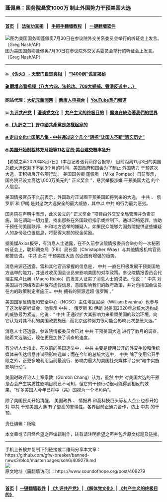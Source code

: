 ### 蓬佩奥：国务院悬赏1000万 制止外国势力干预美国大选
------------------------

#### [首页](https://github.com/gfw-breaker/banned-news3/blob/master/README.md) &nbsp;&nbsp;|&nbsp;&nbsp; [法轮功真相](https://github.com/begood0513/basic/blob/master/README.md)  &nbsp;&nbsp;|&nbsp;&nbsp; [手把手翻墙教程](https://github.com/gfw-breaker/guides/wiki)  &nbsp;&nbsp;|&nbsp;&nbsp; [一键翻墙软件](https://github.com/gfw-breaker/nogfw/blob/master/README.md)  



<div><img alt="图为美国国务卿蓬佩奥7月30日在参议院外交关系委员会举行的听证会上发言。（Greg Nash/AP）" src="https://img.soundofhope.org/2020-08/8-7-2-1596850573112.jpeg"/>
<br/><figcaption class="caption">
 图为美国国务卿蓬佩奥7月30日在参议院外交关系委员会举行的听证会上发言。（Greg Nash/AP）
</figcaption></div><hr/>

#### 💥 [《伪火》 - 天安门自焚真相 ](http://141.164.51.119:10000/videos/blog/weihuo.html)&nbsp; |&nbsp; [“1400例”谎言揭秘  ](http://141.164.51.119:10000/videos/blog/jiexi1400.html)

#### [ 🎬  翻墙必看视频（八九六四、法轮功、709大抓捕、香港反送中 ...）](https://github.com/gfw-breaker/links/blob/master/banned.md)

#### 网站代理：[大纪元新闻网](http://167.172.10.89:10080/gb/) &nbsp;|&nbsp; [新唐人电视台](http://167.172.10.89:8808/gb/) &nbsp;|&nbsp; [YouTube热门频道](http://158.247.203.241/youtube.html)

#### 💥 [九评共产党](http://141.164.51.119:10000/videos/res/jiuping/)&nbsp; |&nbsp; [漫谈党文化](http://141.164.51.119:10000/videos/res/mtdwh/)&nbsp; |&nbsp; [共产主义的终极目的](http://141.164.51.119:10000/videos/res/zjmd/)&nbsp; |&nbsp; [魔鬼在統治著我們的世界](http://141.164.51.119:10000/videos/res/TheSpecter/)  

#### [ 🔥  【九評之二】評中國共產黨是怎樣起家的](http://141.164.51.119:10000/videos/news/../res/jiuping/index.html)

#### [ 🔥  走出文化亡国第八集 - 中共通过这个几个“阴招”让国人不断“遗忘历史”  ](http://141.164.51.119:10000/videos/news/../res/zcwhwg/index.html)

#### [ 🔥  美国开始制裁林郑月娥等11名官员;美台建交概率急升](http://141.164.51.119:10000/videos/news/ztl02.html)

<div><div class="Content__Wrapper sc-1bvya0-0 grZQxZ">
 <p class="meta-top">
  <span class="meta">
   【希望之声2020年8月7日】（本台记者張莉莉综合报导）
  </span>
  目前距离11月3日的美国总统大选仅剩下不到3个月的时间，美国政府和国会为了制止
  <ok href="/term/11275">
   外国势力
  </ok>
  干预这次大选，正积极展开各项行动。
  <ok href="/term/20297">
   美国国务卿
  </ok>
  <ok href="/term/4007">
   蓬佩奥
  </ok>
  （Mike Pompeo）日前表示，国务院已设立高达1,000万美元的“
  <ok href="/term/345556">
   正义奖金
  </ok>
  ”，悬赏举报涉嫌
  <ok href="/term/102326">
   干预美国大选
  </ok>
  的个人信息。
 </p>
 <p>
  美国情报官员不久前表示，外国政府正试图干预美国即将到来的大选，
  <ok href="/term/1059">
   中共
  </ok>
  、
  <ok href="/term/1150">
   俄罗斯
  </ok>
  和
  <ok href="/term/1876">
   伊朗
  </ok>
  是对这次大选安全的最大威胁，其中以
  <ok href="/term/1059">
   中共
  </ok>
  的行为最为恶劣。
 </p>
 <div class="AD_Embed__Wrap-sc-1xslmin-0 igMuqX module desktop">
  <div>
  </div>
 </div>
 <p>
  国务院在声明中表示，此次设立的“
  <ok href="/term/345556">
   正义奖金
  </ok>
  ”项目由外交安全局管理并负责实施，旨在调动一切力量，找出那些在外国政府指示或控制下、通过网络犯罪，协助干预任何美国联邦、州和地方选举的嫌疑人。如果民众能够为国务院提供这些嫌疑人的身份及位置信息，将获得大额的现金奖励。
 </p>
 <p>
  据美媒Axios报导，有消息人士透露，在不久前参议院情报委员会举办的一次秘密听证会上，联邦调查局（FBI）局长雷（Christopher Wray）与其他情报机构官员都警告说，
  <ok href="/term/1059">
   中共
  </ok>
  此次
  <ok href="/term/102326">
   干预美国大选
  </ok>
  的企图有增强的趋势。
 </p>
 <p>
  消息来源还透露，雷和其他官员掌握的信息是，
  <ok href="/term/1059">
   中共
  </ok>
  一直在积极发展干预美国地方选举的能力，并通过收买国会议员来影响美国的对华政策。参议院情报委员会代理主席卢比奥（Macro Rubio）的发言人证实了消息人士的说法。他说：“
  <ok href="/term/1059">
   中共
  </ok>
  对美国进行网络攻击并散布虚假信息，意图影响我们的政府政策，并对包括国会议员在内的政策制定者施压...
  <ok href="/term/1059">
   中共
  </ok>
  拥有的资源远超
  <ok href="/term/1150">
   俄罗斯
  </ok>
  。”
 </p>
 <p>
  美国国家反情报和安全中心（NCSC）主任埃瓦尼纳（William Evanina）也参与了这次秘密听证会，他表示
  <ok href="/term/1059">
   中共
  </ok>
  、
  <ok href="/term/1150">
   俄罗斯
  </ok>
  和
  <ok href="/term/1876">
   伊朗
  </ok>
  对美国2020年总统大选构成的威胁最为紧迫。他说：“
  <ok href="/term/1059">
   中共
  </ok>
  正通过扩大其影响力来重塑美国的政治环境，向它认为对其不利的美国政要施压...而北京这种努力很可能会影响此次总统大选。”
 </p>
 <p>
  消息人士还透露，参议院情报委员会已对
  <ok href="/term/1059">
   中共
  </ok>
  <ok href="/term/102326">
   干预美国大选
  </ok>
  进行了数月的调查，随着大选临近，现在更是加快了调查的速度。
 </p>
 <p>
  有分析人士指出，在以前的美国选举中，
  <ok href="/term/1059">
   中共
  </ok>
  主要是使用公开的外交手段和传统媒体来传达信息并试图影响选举；而在今年的总统大选中，
  <ok href="/term/1059">
   中共
  </ok>
  除了使用公开手段之外，正更多地利用当前最流行、影响力最大的美国社交媒体平台来“暗中实施影响行动”。
 </p>
 <p>
  美国时政评论人士章家敦（Gordon Chang）认为，虽然
  <ok href="/term/1059">
   中共
  </ok>
  对美国大选的干预是否会产生实质性影响目前还不可知，但它的干预行动很可能得到相反的效果，“许多美国人今年已将中（共）国视为一个坏角色”。
 </p>
 <p>
  除了美国民众开始清醒，
  <ok href="/term/51022">
   美国政界
  </ok>
  、
  <ok href="/term/275248">
   情报界
  </ok>
  和高科技巨头等私人企业也都开始对
  <ok href="/term/1059">
   中共
  </ok>
  <ok href="/term/102326">
   干预美国大选
  </ok>
  有了更高的警惕性。各界目前正通力合作，防止
  <ok href="/term/1059">
   中共
  </ok>
  的干预。
 </p>
 <p class="meta-btm">
  责任编辑：杨晓
 </p>
 <p class="meta-btm">
  本文章或节目经希望之声编辑制作，转载请注明希望之声并包含原文标题及链接。
 </p>
</div>
</div>
<hr/>
手机上长按并复制下列链接或二维码分享本文章：<br/>
https://github.com/gfw-breaker/banned-news3/blob/master/pages/soh6/409279.md <br/>
<a href='https://github.com/gfw-breaker/banned-news3/blob/master/pages/soh6/409279.md'><img src='https://github.com/gfw-breaker/banned-news3/blob/master/pages/soh6/409279.md.png'/></a> <br/>
原文地址（需翻墙访问）：https://www.soundofhope.org/post/409279


------------------------
#### [首页](https://github.com/gfw-breaker/banned-news3/blob/master/README.md) &nbsp;|&nbsp; [一键翻墙软件](https://github.com/gfw-breaker/nogfw/blob/master/README.md) &nbsp;| [《九评共产党》](https://github.com/gfw-breaker/9ping.md/blob/master/README.md#九评之一评共产党是什么) | [《解体党文化》](https://github.com/gfw-breaker/jtdwh.md/blob/master/README.md) | [《共产主义的终极目的》](https://github.com/gfw-breaker/gczydzjmd.md/blob/master/README.md)


<img src='http://gfw-breaker.win/banned-news3/pages/soh6/409279.md' width='0px' height='0px'/>